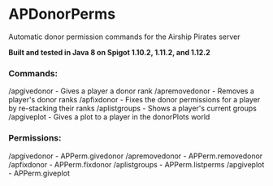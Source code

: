 # APDonorPerms
Automatic donor permission commands for the Airship Pirates server

**Built and tested in Java 8 on Spigot 1.10.2, 1.11.2, and 1.12.2**

### Commands:
/apgivedonor - Gives a player a donor rank
/apremovedonor - Removes a player's donor ranks
/apfixdonor - Fixes the donor permissions for a player by re-stacking their ranks
/aplistgroups - Shows a player's current groups
/apgiveplot - Gives a plot to a player in the donorPlots world

### Permissions:
/apgivedonor - APPerm.givedonor
/apremovedonor - APPerm.removedonor
/apfixdonor - APPerm.fixdonor
/aplistgroups - APPerm.listperms
/apgiveplot - APPerm.giveplot
